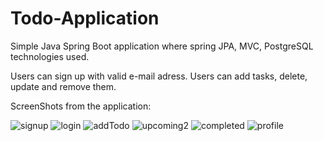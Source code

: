 # Todo-Application
Simple Java Spring Boot application where  spring JPA, MVC, PostgreSQL technologies used.

Users can sign up with valid e-mail adress. Users can add tasks, delete, update and remove them.

ScreenShots from the application:

![signup](https://user-images.githubusercontent.com/63196356/188026928-c93e7ac3-ee7a-4472-a5ef-12c6232afeb3.png)
![login](https://user-images.githubusercontent.com/63196356/188026950-249dc31e-7b28-4f3b-83e3-d666567be143.png)
![addTodo](https://user-images.githubusercontent.com/63196356/188026969-9e9d5c19-40a7-4327-af2a-89efe392795d.png)
![upcoming2](https://user-images.githubusercontent.com/63196356/188027011-e9d9efc8-c3c7-42d1-80b1-76beb135cdd9.png)
![completed](https://user-images.githubusercontent.com/63196356/188027025-bf189af8-c01a-42b5-9130-8905c29e47a9.png)
![profile](https://user-images.githubusercontent.com/63196356/188027043-7f0e0fa1-307b-4022-a2e9-06e29c4c376f.png)
